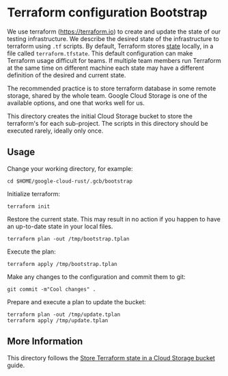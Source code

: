 # Terraform configuration Bootstrap

We use terraform (https://terraform.io) to create and update the state of our
testing infrastructure. We describe the desired state of the infrastructure
to terraform using `.tf` scripts. By default, Terraform stores [state][tf-state]
locally, in a file called `terraform.tfstate`. This default configuration can
make Terraform usage difficult for teams. If multiple team members run Terraform
at the same time on different machine each state may have a different definition
of the desired and current state.

The recommended practice is to store terraform database in some remote storage,
shared by the whole team. Google Cloud Storage is one of the available options,
and one that works well for us.

This directory creates the initial Cloud Storage bucket to store the terraform's
for each sub-project. The scripts in this directory should be executed rarely,
ideally only once.

## Usage

Change your working directory, for example:

```shell
cd $HOME/google-cloud-rust/.gcb/bootstrap
```

Initialize terraform:

```shell
terraform init
```

Restore the current state. This may result in no action if you happen to have
an up-to-date state in your local files.


```shell
terraform plan -out /tmp/bootstrap.tplan
```

Execute the plan:

```shell
terraform apply /tmp/bootstrap.tplan
```

Make any changes to the configuration and commit them to git:

```shell
git commit -m"Cool changes" .
```

Prepare and execute a plan to update the bucket:

```shell
terraform plan -out /tmp/update.tplan
terraform apply /tmp/update.tplan
```

## More Information

This directory follows the [Store Terraform state in a Cloud Storage bucket]
guide.

[tf-state]: https://www.terraform.io/docs/state/
[Store Terraform state in a Cloud Storage bucket]: https://cloud.google.com/docs/terraform/resource-management/store-state
